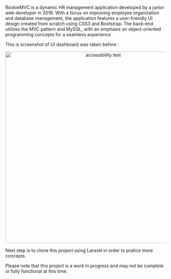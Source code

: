 RookieMVC is a dynamic HR management application developed by a junior web developer in 2018. With a focus on improving employee organization and database management, the application features a user-friendly UI design created from scratch using CSS3 and Bootstrap. The back-end utilizes the MVC pattern and MySQL, with an emphasis on object-oriented programming concepts for a seamless experience

This is screenshot of UI dashboard was taken before : 


<p align="center">
  <img src="https://i.imgur.com/KuPVbbt.jpg" width="600" alt="accessibility text">
</p>

Next step is to clone this project using Laravel in order to pratice more concepts.

Please note that this project is a work in progress and may not be complete or fully functional at this time.
